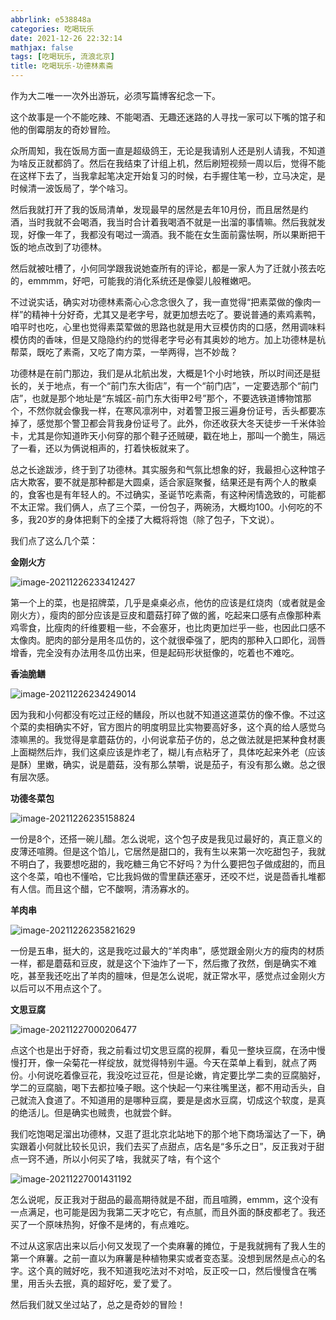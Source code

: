 ```yaml
---
abbrlink: e538848a
categories: 吃喝玩乐
date: 2021-12-26 22:32:14
mathjax: false
tags: [吃喝玩乐, 流浪北京]
title: 吃喝玩乐-功德林素斋
---
```


作为大二唯一一次外出游玩，必须写篇博客纪念一下。

这个故事是一个不能吃辣、不能喝酒、无趣还迷路的人寻找一家可以下嘴的馆子和他的倒霉朋友的奇妙冒险。

<!-- more-->

众所周知，我在饭局方面一直是超级鸽王，无论是我请别人还是别人请我，不知道为啥反正就都鸽了。然后在我结束了计组上机，然后刷短视频一周以后，觉得不能在这样下去了，当我拿起笔决定开始复习的时候，右手握住笔一秒，立马决定，是时候清一波饭局了，学个啥习。

然后我就打开了我的饭局清单，发现最早的居然是去年10月份，而且居然是约酒，当时我就不会喝酒，我当时合计着我喝酒不就是一出溜的事情嘛。然后我就发现，好像一年了，我都没有喝过一滴酒。我不能在女生面前露怯啊，所以果断把干饭的地点改到了功德林。

然后就被吐槽了，小何同学跟我说她查所有的评论，都是一家人为了迁就小孩去吃的，emmmm，好吧，可能我的消化系统还是像婴儿般稚嫩吧。

不过说实话，确实对功德林素斋心心念念很久了，我一直觉得“把素菜做的像肉一样”的精神十分好奇，尤其又是老字号，就更加想去吃了。要说普通的素鸡素鸭，咱平时也吃，心里也觉得素菜荤做的思路也就是用大豆模仿肉的口感，然用调味料模仿肉的香味，但是又隐隐约约的觉得老字号必有其奥妙的地方。加上功德林是杭帮菜，既吃了素斋，又吃了南方菜，一举两得，岂不妙哉？

功德林是在前门那边，我们是从北航出发，大概是1个小时地铁，所以时间还是挺长的，关于地点，有一个“前门东大街店”，有一个“前门店”，一定要选那个“前门店”，也就是那个地址是“东城区-前门东大街甲2号”那个，不要选铁道博物馆那个，不然你就会像我一样，在寒风凛冽中，对着警卫报三遍身份证号，舌头都要冻掉了，感觉那个警卫都会背我身份证号了。此外，你还收获大冬天徒步一千米体验卡，尤其是你知道昨天小何穿的那个鞋子还贼硬，戳在地上，那叫一个脆生，隔远了一看，还以为俩说相声的，打着快板就来了。

总之长途跋涉，终于到了功德林。其实服务和气氛比想象的好，我最担心这种馆子店大欺客，要不就是那种都是大圆桌，适合家庭聚餐，结果还是有两个人的散桌的，食客也是有年轻人的。不过确实，圣诞节吃素斋，有这种闲情逸致的，可能都不太正常。我们俩人，点了三个菜，一份包子，两碗汤，大概均100。小何吃的不多，我20岁的身体把剩下的全搂了大概将将饱（除了包子，下文说）。

我们点了这么几个菜：

**金刚火方**

![image-20211226233412427](image-20211226233412427.png)

第一个上的菜，也是招牌菜，几乎是桌桌必点，他仿的应该是红烧肉（或者就是金刚火方），瘦肉的部分应该是豆皮和蘑菇打碎了做的酱，吃起来口感有点像那种素鸡零食，比瘦肉的纤维要粗一些，不会塞牙，也比肉更加烂乎一些，也因此口感不太像肉。肥肉的部分是用冬瓜仿的，这个就很牵强了，肥肉的那种入口即化，润唇增香，完全没有办法用冬瓜仿出来，但是起码形状挺像的，吃着也不难吃。

**香油脆鳝**

![image-20211226234249014](image-20211226234249014.png)

因为我和小何都没有吃过正经的鳝段，所以也就不知道这道菜仿的像不像。不过这个菜的卖相确实不好，官方图片的明度明显比实物要高好多，这个真的给人感觉乌漆嘛黑的。我觉得是拿蘑菇仿的，小何说拿茄子仿的，总之做法就是把某种食材裹上面糊然后炸，我们这桌应该是炸老了，糊儿有点粘牙了，具体吃起来外老（应该是酥）里嫩，确实，说是蘑菇，没有那么禁嚼，说是茄子，有没有那么嫩。总之很有层次感。

**功德冬菜包**

![image-20211226235158824](image-20211226235158824.png)

一份是8个，还搭一碗儿醋。怎么说呢，这个包子皮是我见过最好的，真正意义的皮薄还喧腾。但是这个馅儿，它居然是甜口的，我有生以来第一次吃甜包子，我就不明白了，我要想吃甜的，我吃糖三角它不好吗？为什么要把包子做成甜的，而且这个冬菜，咱也不懂哈，它比我妈做的雪里蕻还塞牙，还咬不烂，说是茴香扎堆都有人信。而且这个醋，它不酸啊，清汤寡水的。

**羊肉串**

![image-20211226235821629](image-20211226235821629.png)

一份是五串，挺大的，这是我吃过最大的“羊肉串”，感觉跟金刚火方的瘦肉的材质一样，都是蘑菇和豆皮，就是这个下油炸了一下，然后撒了孜然，倒是确实不难吃，甚至我还吃出了羊肉的膻味，但是怎么说呢，就正常水平，感觉点过金刚火方以后可以不用点这个了。

**文思豆腐**

![image-20211227000206477](image-20211227000206477.png)

点这个也是出于好奇，我之前看过切文思豆腐的视屏，看见一整块豆腐，在汤中慢慢打开，像一朵菊花一样绽放，就觉得特别牛逼。今天在菜单上看到，就点了两份。小何说吃着像豆花，我没吃过豆花，但是论嫩，肯定要比学二卖的豆腐脑好，学二的豆腐脑，喝下去都拉嗓子眼。这个快起一勺来往嘴里送，都不用动舌头，自己就流入食道了。不知道用的是哪种豆腐，要是是卤水豆腐，切成这个软度，是真的绝活儿。但是确实也贼贵，也就尝个鲜。

我们吃饱喝足溜出功德林，又逛了逛北京北站地下的那个地下商场溜达了一下，确实跟着小何就比较长见识，我们去买了点甜点，店名是“多乐之日”，反正我对于甜点一窍不通，所以小何买了啥，我就买了啥，有个这个

![image-20211227001431192](image-20211227001431192.png)

怎么说呢，反正我对于甜品的最高期待就是不甜，而且喧腾，emmm，这个没有一点满足，也可能是因为我第二天才吃它，有点腻，而且外面的酥皮都老了。我还买了一个原味热狗，好像不是烤的，有点难吃。

不过从这家店出来以后小何又发现了一个卖麻薯的摊位，于是我就拥有了我人生的第一个麻薯。之前一直以为麻薯是种植物果实或者变态茎。没想到居然是点心的名字。这个真的贼好吃，我不知道我吃法对不对哈，反正咬一口，然后慢慢含在嘴里，用舌头去抿，真的超好吃，爱了爱了。

然后我们就又坐过站了，总之是奇妙的冒险！
